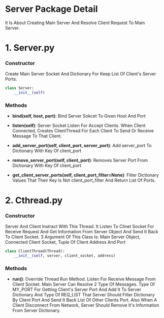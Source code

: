 # Server Package Detail
It Is About Creating Main Server And Resolve Client Request To Main Server.

# 1. Server.py

### Constructor
Create Main Server Socket And Dictionary For Keep List Of Client's Server Ports.

```python
class Server:
    __init__(self)
```

### Methods
-   **bind(self, host, port)**: Bind Server Sokcet To Given Host And Port

-   **listen(self)**: Server Socket Listen For Accept Clients. When Client Connected, Creates ClientThread For Each Client To Send Or Receive Message To That Client.

-  **add_server_port(self, client_port, server_port)**: Add server_port To Dictionary With Key Of client_port

-   **remove_server_port(self, client_port)**: Removes Server Port From Dictionary With Key Of client_port

-   **get_client_server_ports(self, client_port_filter=None)**: Filter Dictionary Values That Their Key Is Not client_port_filter And Return List Of Ports.


# 2. Cthread.py

### Constructor
Server And Client Instract With This Thread. It Listen To Clinet Socket For Receive Request And Get Information From Server Object And Send It Back To Client Socket.
3 Argument Of This Class Is: Main Server Object, Connected Client Socket, Tuple Of Client Address And Port

```python
class ClientThread(Thread):
    __init__(self, server, client_socket, address)
```

### Methods
-   **run()**: Override Thread Run Method. Listen For Receive Message From Client Socket. Main Server Can Resolve 2 Type Of Messages. Type Of MY_PORT For Getting Client's Server Port And Add It To Server Dictionary And Type Of REQ_LIST That Server Should Filter Dictionary By Client Port And Send It Back List Of Other Clients Port. Also When A Client Disconnect From Network, Server Should Remove It's Information From Server Dictionary.
